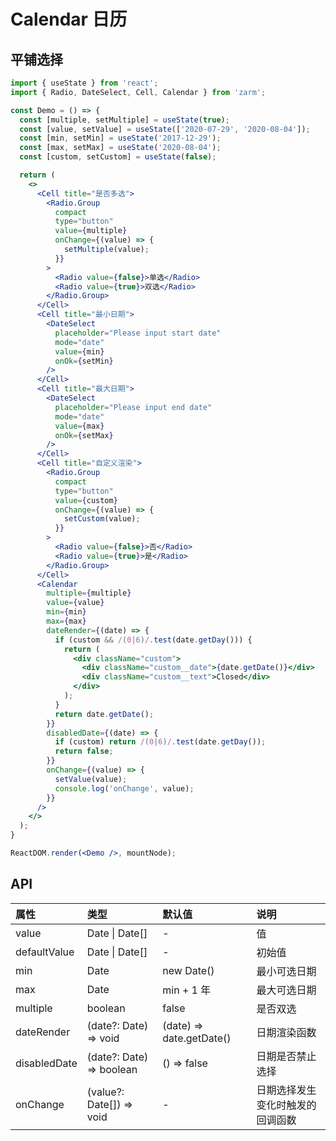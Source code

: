# Calendar 日历

## 平铺选择

```jsx
import { useState } from 'react';
import { Radio, DateSelect, Cell, Calendar } from 'zarm';

const Demo = () => {
  const [multiple, setMultiple] = useState(true);
  const [value, setValue] = useState(['2020-07-29', '2020-08-04']);
  const [min, setMin] = useState('2017-12-29');
  const [max, setMax] = useState('2020-08-04');
  const [custom, setCustom] = useState(false);

  return (
    <>
      <Cell title="是否多选">
        <Radio.Group
          compact
          type="button"
          value={multiple}
          onChange={(value) => {
            setMultiple(value);
          }}
        >
          <Radio value={false}>单选</Radio>
          <Radio value={true}>双选</Radio>
        </Radio.Group>
      </Cell>
      <Cell title="最小日期">
        <DateSelect
          placeholder="Please input start date"
          mode="date"
          value={min}
          onOk={setMin}
        />
      </Cell>
      <Cell title="最大日期">
        <DateSelect
          placeholder="Please input end date"
          mode="date"
          value={max}
          onOk={setMax}
        />
      </Cell>
      <Cell title="自定义渲染">
        <Radio.Group
          compact
          type="button"
          value={custom}
          onChange={(value) => {
            setCustom(value);
          }}
        >
          <Radio value={false}>否</Radio>
          <Radio value={true}>是</Radio>
        </Radio.Group>
      </Cell>
      <Calendar
        multiple={multiple}
        value={value}
        min={min}
        max={max}
        dateRender={(date) => {
          if (custom && /(0|6)/.test(date.getDay())) {
            return (
              <div className="custom">
                <div className="custom__date">{date.getDate()}</div>
                <div className="custom__text">Closed</div>
              </div>
            );
          }
          return date.getDate();
        }}
        disabledDate={(date) => {
          if (custom) return /(0|6)/.test(date.getDay());
          return false;
        }}
        onChange={(value) => {
          setValue(value);
          console.log('onChange', value);
        }}
      />
    </>
  );
}

ReactDOM.render(<Demo />, mountNode);
```

## API

| 属性 | 类型 | 默认值 | 说明 |
| :--- | :--- | :--- | :--- |
| value | Date \| Date[] | - | 值 |
| defaultValue | Date \| Date[] | - | 初始值 |
| min | Date | new Date() | 最小可选日期 |
| max | Date | min + 1 年 | 最大可选日期 |
| multiple | boolean | false | 是否双选 |
| dateRender | (date?: Date) => void | (date) => date.getDate() | 日期渲染函数 |
| disabledDate | (date?: Date) => boolean | () => false | 日期是否禁止选择 |
| onChange | (value?: Date[]) => void | - | 日期选择发生变化时触发的回调函数 |
